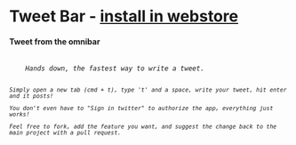 # Tweet Bar - <a href="https://chrome.google.com/webstore/detail/tweet-bar/pmhffbojijocplkhhgpdfipnmpblohel">install in webstore</a>

#### Tweet from the omnibar


<h6><code>
    Hands down, the fastest way to write a tweet.
    
    Simply open a new tab (cmd + t), type 't' and a space, write your tweet, hit enter and it posts!

    You don't even have to "Sign in twitter" to authorize the app, everything just works!

    Feel free to fork, add the feature you want, and suggest the change back to the main project with a pull request.
</h6></code>